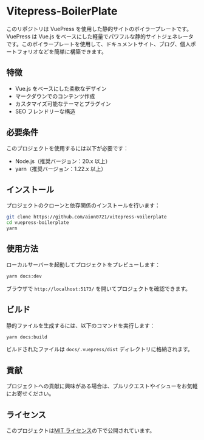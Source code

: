 # Vitepress-BoilerPlate

このリポジトリは VuePress を使用した静的サイトのボイラープレートです。VuePress は Vue.js をベースにした軽量でパワフルな静的サイトジェネレータです。このボイラープレートを使用して、ドキュメントサイト、ブログ、個人ポートフォリオなどを簡単に構築できます。

## 特徴

- Vue.js をベースにした柔軟なデザイン
- マークダウンでのコンテンツ作成
- カスタマイズ可能なテーマとプラグイン
- SEO フレンドリーな構造

## 必要条件

このプロジェクトを使用するには以下が必要です：

- Node.js（推奨バージョン：20.x 以上）
- yarn（推奨バージョン：1.22.x 以上）

## インストール

プロジェクトのクローンと依存関係のインストールを行います：

```bash
git clone https://github.com/aion0721/vitepress-voilerplate
cd vuepress-boilerplate
yarn
```

## 使用方法

ローカルサーバーを起動してプロジェクトをプレビューします：

```bash
yarn docs:dev
```

ブラウザで `http://localhost:5173/` を開いてプロジェクトを確認できます。

## ビルド

静的ファイルを生成するには、以下のコマンドを実行します：

```bash
yarn docs:build
```

ビルドされたファイルは `docs/.vuepress/dist` ディレクトリに格納されます。

## 貢献

プロジェクトへの貢献に興味がある場合は、プルリクエストやイシューをお気軽にお寄せください。

## ライセンス

このプロジェクトは[MIT ライセンス](LICENSE)の下で公開されています。
